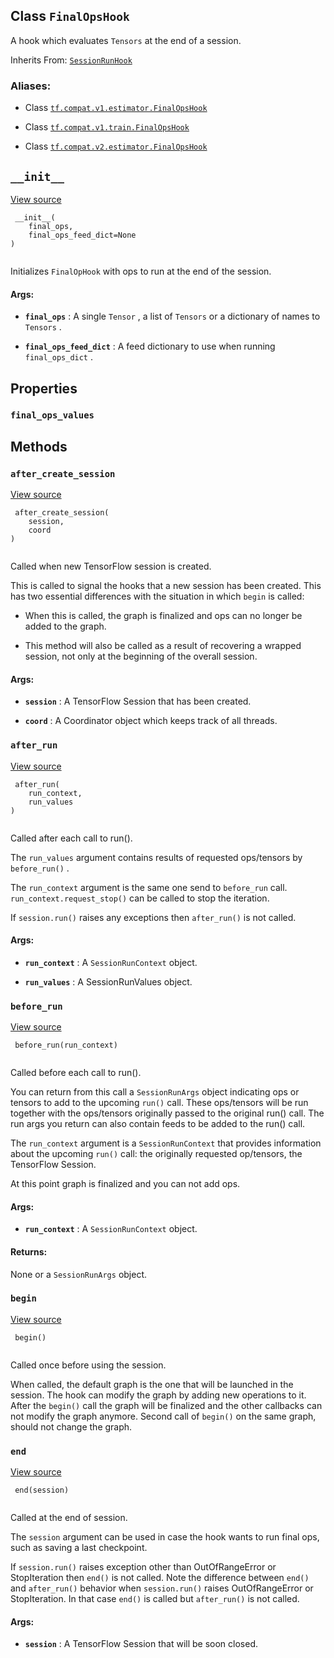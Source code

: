 

## Class  `FinalOpsHook` 
A hook which evaluates  `Tensors`  at the end of a session.

Inherits From: [ `SessionRunHook` ](https://tensorflow.google.cn/api_docs/python/tf/estimator/SessionRunHook)



### Aliases:

- Class [ `tf.compat.v1.estimator.FinalOpsHook` ](/api_docs/python/tf/estimator/FinalOpsHook)

- Class [ `tf.compat.v1.train.FinalOpsHook` ](/api_docs/python/tf/estimator/FinalOpsHook)

- Class [ `tf.compat.v2.estimator.FinalOpsHook` ](/api_docs/python/tf/estimator/FinalOpsHook)



##  `__init__` 
[View source](https://github.com/tensorflow/tensorflow/blob/r2.0/tensorflow/python/training/basic_session_run_hooks.py#L930-L941)



```
 __init__(
    final_ops,
    final_ops_feed_dict=None
)
 
```

Initializes  `FinalOpHook`  with ops to run at the end of the session.



#### Args:

- **`final_ops`** : A single  `Tensor` , a list of  `Tensors`  or a dictionary of names
to  `Tensors` .

- **`final_ops_feed_dict`** : A feed dictionary to use when running
 `final_ops_dict` .



## Properties


###  `final_ops_values` 


## Methods


###  `after_create_session` 
[View source](https://github.com/tensorflow/tensorflow/blob/r2.0/tensorflow/python/training/session_run_hook.py#L112-L127)



```
 after_create_session(
    session,
    coord
)
 
```

Called when new TensorFlow session is created.

This is called to signal the hooks that a new session has been created. This
has two essential differences with the situation in which  `begin`  is called:


- When this is called, the graph is finalized and ops can no longer be added
to the graph.

- This method will also be called as a result of recovering a wrapped
session, not only at the beginning of the overall session.



#### Args:

- **`session`** : A TensorFlow Session that has been created.

- **`coord`** : A Coordinator object which keeps track of all threads.



###  `after_run` 
[View source](https://github.com/tensorflow/tensorflow/blob/r2.0/tensorflow/python/training/session_run_hook.py#L152-L169)



```
 after_run(
    run_context,
    run_values
)
 
```

Called after each call to run().

The  `run_values`  argument contains results of requested ops/tensors by
 `before_run()` .

The  `run_context`  argument is the same one send to  `before_run`  call.
 `run_context.request_stop()`  can be called to stop the iteration.

If  `session.run()`  raises any exceptions then  `after_run()`  is not called.



#### Args:

- **`run_context`** : A  `SessionRunContext`  object.

- **`run_values`** : A SessionRunValues object.



###  `before_run` 
[View source](https://github.com/tensorflow/tensorflow/blob/r2.0/tensorflow/python/training/session_run_hook.py#L129-L150)



```
 before_run(run_context)
 
```

Called before each call to run().

You can return from this call a  `SessionRunArgs`  object indicating ops or
tensors to add to the upcoming  `run()`  call.  These ops/tensors will be run
together with the ops/tensors originally passed to the original run() call.
The run args you return can also contain feeds to be added to the run()
call.

The  `run_context`  argument is a  `SessionRunContext`  that provides
information about the upcoming  `run()`  call: the originally requested
op/tensors, the TensorFlow Session.

At this point graph is finalized and you can not add ops.



#### Args:

- **`run_context`** : A  `SessionRunContext`  object.



#### Returns:
None or a  `SessionRunArgs`  object.



###  `begin` 
[View source](https://github.com/tensorflow/tensorflow/blob/r2.0/tensorflow/python/training/session_run_hook.py#L101-L110)



```
 begin()
 
```

Called once before using the session.

When called, the default graph is the one that will be launched in the
session.  The hook can modify the graph by adding new operations to it.
After the  `begin()`  call the graph will be finalized and the other callbacks
can not modify the graph anymore. Second call of  `begin()`  on the same
graph, should not change the graph.



###  `end` 
[View source](https://github.com/tensorflow/tensorflow/blob/r2.0/tensorflow/python/training/basic_session_run_hooks.py#L947-L967)



```
 end(session)
 
```

Called at the end of session.

The  `session`  argument can be used in case the hook wants to run final ops,
such as saving a last checkpoint.

If  `session.run()`  raises exception other than OutOfRangeError or
StopIteration then  `end()`  is not called.
Note the difference between  `end()`  and  `after_run()`  behavior when
 `session.run()`  raises OutOfRangeError or StopIteration. In that case
 `end()`  is called but  `after_run()`  is not called.



#### Args:

- **`session`** : A TensorFlow Session that will be soon closed.


